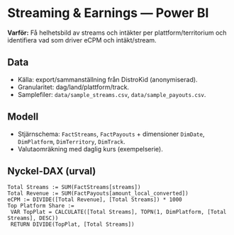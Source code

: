 # Streaming & Earnings — Power BI

**Varför:** Få helhetsbild av streams och intäkter per plattform/territorium och identifiera vad som driver eCPM och intäkt/stream.

## Data
- Källa: export/sammanställning från DistroKid (anonymiserad).
- Granularitet: dag/land/plattform/track.
- Samplefiler: `data/sample_streams.csv`, `data/sample_payouts.csv`.

## Modell
- Stjärnschema: `FactStreams`, `FactPayouts` + dimensioner `DimDate`, `DimPlatform`, `DimTerritory`, `DimTrack`.
- Valutaomräkning med daglig kurs (exempelserie).

## Nyckel-DAX (urval)
```DAX
Total Streams := SUM(FactStreams[streams])
Total Revenue := SUM(FactPayouts[amount_local_converted])
eCPM := DIVIDE([Total Revenue], [Total Streams]) * 1000
Top Platform Share := 
 VAR TopPlat = CALCULATE([Total Streams], TOPN(1, DimPlatform, [Total Streams], DESC))
 RETURN DIVIDE(TopPlat, [Total Streams])
